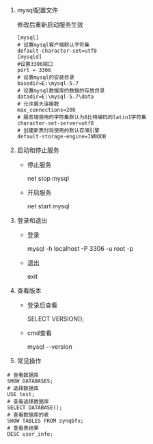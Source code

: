 1. mysql配置文件

   修改后重新启动服务生效

   ~~~
   [mysql]  
   # 设置mysql客户端默认字符集  
   default-character-set=utf8  
   [mysqld]
   #设置3306端口  
   port = 3306  
   # 设置mysql的安装目录  
   basedir=E:\mysql-5.7
   # 设置mysql数据库的数据的存放目录  
   datadir=E:\mysql-5.7\data
   # 允许最大连接数  
   max_connections=200  
   # 服务端使用的字符集默认为8比特编码的latin1字符集  
   character-set-server=utf8  
   # 创建新表时将使用的默认存储引擎  
   default-storage-engine=INNODB
   ~~~

2. 启动和停止服务

   * 停止服务

     net stop mysql

   * 开启服务

     net start mysql

3. 登录和退出

   * 登录

     mysql -h localhost -P 3306 -u root -p

   * 退出

     exit

4. 查看版本

   * 登录后查看

     SELECT VERSION();

   * cmd查看

     mysql --version

5. 常见操作

~~~mysql
# 查看数据库
SHOW DATABASES;
# 选择数据库
USE test;
# 查看选择数据库
SELECT DATABASE();
# 查看数据库的表
SHOW TABLES FROM synqbfx;
# 查看表结果
DESC user_info;
~~~

